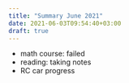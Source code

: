 ```yaml
---
title: "Summary June 2021"
date: 2021-06-03T09:54:40+03:00
draft: true
---
```

- math course: failed
- reading: taking notes
- RC car progress
